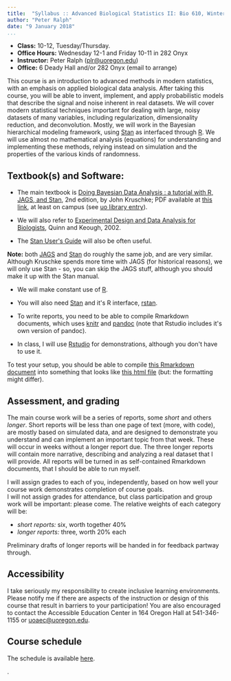 ```yaml
---
title:  "Syllabus :: Advanced Biological Statistics II: Bio 610, Winter 2018"
author: "Peter Ralph"
date: "9 January 2018"
...
```



-  **Class:** 10-12, Tuesday/Thursday.
-  **Office Hours:** Wednesday 12-1 and Friday 10-11 in 282 Onyx
-  **Instructor:** Peter Ralph (plr@uoregon.edu)
-  **Office:** 6 Deady Hall and/or 282 Onyx (email to arrange)


This course is an introduction to advanced methods in modern statistics,
with an emphasis on applied biological data analysis.
After taking this course, 
you will be able to invent, implement, and apply probabilistic models 
that describe the signal and noise inherent in real datasets.
We will cover modern statistical techniques important for dealing with
large, noisy datasets of many variables, 
including regularization, dimensionality reduction, and deconvolution.
Mostly, we will work in the Bayesian hierarchical modeling framework,
using [Stan](http://mc-stan.org/) as interfaced through [R](https://www.r-project.org/).
We will use almost no mathematical analysis (equations) for understanding and implementing these methods,
relying instead on simulation and the properties of the various kinds of randomness.


## Textbook(s) and Software:

* The main textbook is [Doing Bayesian Data Analysis : a tutorial with R, JAGS, and Stan](http://www.indiana.edu/~kruschke/DoingBayesianDataAnalysis/), 2nd edition, by John Kruschke; PDF available at [this link](http://www.sciencedirect.com/science/book/9780124058880), at least on campus (see [uo library entry](https://alliance-primo.hosted.exlibrisgroup.com/UO:CP71230601620001451)).

* We will also refer to [Experimental Design and Data Analysis for Biologists](https://alliance-primo.hosted.exlibrisgroup.com/UO:CP71150990440001451), Quinn and Keough, 2002.

* The [Stan User's Guide](http://mc-stan.org/users/documentation/index.html) will also be often useful.

**Note:** both [JAGS](http://mcmc-jags.sourceforge.net/) and [Stan](http://mc-stan.org/) do roughly the same job,
and are very similar.  Although Kruschke spends more time with JAGS (for historical reasons), we will only use Stan - so, you can skip the JAGS stuff, although you should make it up with the Stan manual.


* We will make constant use of [R](https://www.r-project.org/).

* You will also need [Stan](http://mc-stan.org/) and it's R interface, [rstan](http://mc-stan.org/users/interfaces/rstan).

* To write reports, you need to be able to compile Rmarkdown documents,
    which uses [knitr](https://yihui.name/knitr/) and [pandoc](https://pandoc.org/) 
    (note that Rstudio includes it's own version of pandoc).

* In class, I will use [Rstudio](https://www.rstudio.com) for demonstrations,
    although you don't have to use it.

To test your setup, you should be able to compile [this Rmarkdown document](test_document.Rmd) 
into something that looks like [this html file](test_document.html) (but: the formatting might differ).

## Assessment, and grading

The main course work will be a series of reports, some *short* and others *longer*.
Short reports will be less than one page of text (more, with code), are mostly based on simulated data,
and are designed to demonstrate you understand and can implement an important topic from that week.
These will occur in weeks without a longer report due.
The three longer reports will contain more narrative, describing and analyzing a real dataset that I will provide.
All reports will be turned in as self-contained Rmarkdown documents, that I should be able to run myself.

I will assign grades to each of you, independently, based on how well your
course work demonstrates completion of course goals.  
I will not assign grades for attendance, but class participation 
and group work will be important: please come.
The relative weights of each category will be:

- *short reports:* six, worth together 40% 
- *longer reports:* three, worth 20% each

Preliminary drafts of longer reports will be handed in for feedback partway through.

## Accessibility

I take seriously my responsibility to create inclusive learning environments.
Please notify me if there are aspects of the instruction or design of this
course that result in barriers to your participation! You are also encouraged
to contact the Accessible Education Center in 164 Oregon Hall at 541-346-1155
or uoaec@uoregon.edu.

## Course schedule

The schedule is available [here](schedule.html).

$.$
